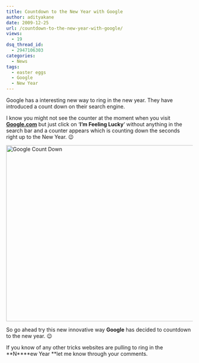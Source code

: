 ```yaml
---
title: Countdown to the New Year with Google
author: adityakane
date: 2009-12-25
url: /countdown-to-the-new-year-with-google/
views:
  - 19
dsq_thread_id:
  - 2947106303
categories:
  - News
tags:
  - easter eggs
  - Google
  - New Year
---
```

Google has a interesting new way to ring in the new year. They have introduced a count down on their search engine.

I know you might not see the counter at the moment when you visit **<a href="http://google.com" onclick="_gaq.push(['_trackEvent', 'outbound-article', 'http://google.com', 'Google.com']);" >Google.com</a>** but just click on &#8216;**I&#8217;m Feeling Lucky**&#8216; without anything in the search bar and a counter appears which is counting down the seconds right up to the New Year. 😉

<img class="alignnone size-full wp-image-18158" title="Google Count Down" src="http://cdn.devilsworkshop.org/files/2009/12/Google_count_down.png" alt="Google Count Down" width="550" height="475" />

So go ahead try this new innovative way **Google** has decided to countdown to the new year. 😉

If you know of any other tricks websites are pulling to ring in the **N****ew Year **let me know through your comments.
